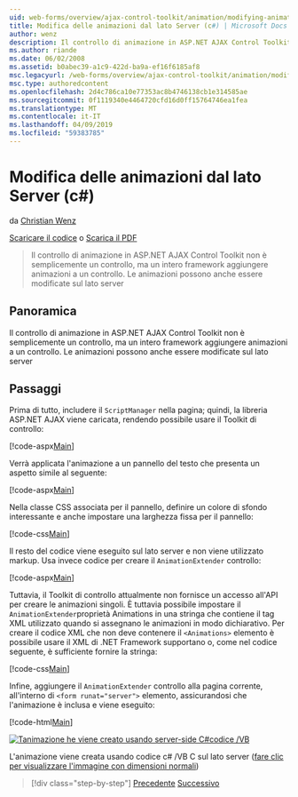 ```yaml
---
uid: web-forms/overview/ajax-control-toolkit/animation/modifying-animations-from-the-server-side-cs
title: Modifica delle animazioni dal lato Server (c#) | Microsoft Docs
author: wenz
description: Il controllo di animazione in ASP.NET AJAX Control Toolkit non è semplicemente un controllo, ma un intero framework aggiungere animazioni a un controllo. Le animazioni possono inoltre...
ms.author: riande
ms.date: 06/02/2008
ms.assetid: b0abec39-a1c9-422d-ba9a-ef16f6185af8
msc.legacyurl: /web-forms/overview/ajax-control-toolkit/animation/modifying-animations-from-the-server-side-cs
msc.type: authoredcontent
ms.openlocfilehash: 2d4c786ca10e77353ac8b4746138cb1e314585ae
ms.sourcegitcommit: 0f1119340e4464720cfd16d0ff15764746ea1fea
ms.translationtype: MT
ms.contentlocale: it-IT
ms.lasthandoff: 04/09/2019
ms.locfileid: "59383785"
---
```

# <a name="modifying-animations-from-the-server-side-c"></a>Modifica delle animazioni dal lato Server (c#)

da [Christian Wenz](https://github.com/wenz)

[Scaricare il codice](http://download.microsoft.com/download/f/9/a/f9a26acd-8df4-4484-8a18-199e4598f411/Animation9.cs.zip) o [Scarica il PDF](http://download.microsoft.com/download/6/7/1/6718d452-ff89-4d3f-a90e-c74ec2d636a3/animation9CS.pdf)

> Il controllo di animazione in ASP.NET AJAX Control Toolkit non è semplicemente un controllo, ma un intero framework aggiungere animazioni a un controllo. Le animazioni possono anche essere modificate sul lato server


## <a name="overview"></a>Panoramica

Il controllo di animazione in ASP.NET AJAX Control Toolkit non è semplicemente un controllo, ma un intero framework aggiungere animazioni a un controllo. Le animazioni possono anche essere modificate sul lato server

## <a name="steps"></a>Passaggi

Prima di tutto, includere il `ScriptManager` nella pagina; quindi, la libreria ASP.NET AJAX viene caricata, rendendo possibile usare il Toolkit di controllo:

[!code-aspx[Main](modifying-animations-from-the-server-side-cs/samples/sample1.aspx)]

Verrà applicata l'animazione a un pannello del testo che presenta un aspetto simile al seguente:

[!code-aspx[Main](modifying-animations-from-the-server-side-cs/samples/sample2.aspx)]

Nella classe CSS associata per il pannello, definire un colore di sfondo interessante e anche impostare una larghezza fissa per il pannello:

[!code-css[Main](modifying-animations-from-the-server-side-cs/samples/sample3.css)]

Il resto del codice viene eseguito sul lato server e non viene utilizzato markup. Usa invece codice per creare il `AnimationExtender` controllo:

[!code-aspx[Main](modifying-animations-from-the-server-side-cs/samples/sample4.aspx)]

Tuttavia, il Toolkit di controllo attualmente non fornisce un accesso all'API per creare le animazioni singoli. È tuttavia possibile impostare il `AnimationExtender`proprietà Animations in una stringa che contiene il tag XML utilizzato quando si assegnano le animazioni in modo dichiarativo. Per creare il codice XML che non deve contenere il `<Animations>` elemento è possibile usare il XML di .NET Framework supportano o, come nel codice seguente, è sufficiente fornire la stringa:

[!code-css[Main](modifying-animations-from-the-server-side-cs/samples/sample5.css)]

Infine, aggiungere il `AnimationExtender` controllo alla pagina corrente, all'interno di `<form runat="server">` elemento, assicurandosi che l'animazione è inclusa e viene eseguito:

[!code-html[Main](modifying-animations-from-the-server-side-cs/samples/sample6.html)]


[![Tanimazione he viene creato usando server-side C#codice /VB](modifying-animations-from-the-server-side-cs/_static/image2.png)](modifying-animations-from-the-server-side-cs/_static/image1.png)

L'animazione viene creata usando codice c# /VB C sul lato server ([fare clic per visualizzare l'immagine con dimensioni normali](modifying-animations-from-the-server-side-cs/_static/image3.png))

> [!div class="step-by-step"]
> [Precedente](triggering-an-animation-in-another-control-cs.md)
> [Successivo](executing-animations-using-client-side-code-cs.md)
